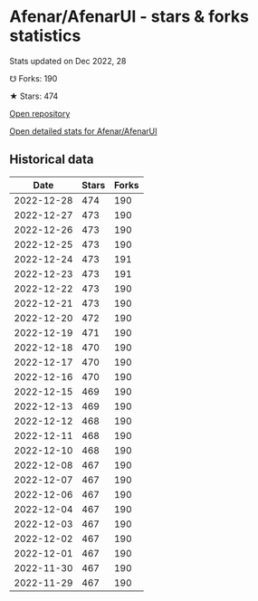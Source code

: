 # Afenar/AfenarUI - stars & forks statistics

Stats updated on Dec 2022, 28

☋ Forks: 190

★ Stars: 474

[Open repository](https://github.com/Afenar/AfenarUI)

[Open detailed stats for Afenar/AfenarUI](https://reviewgithub.com/rep/Afenar/AfenarUI)

## Historical data
| Date | Stars | Forks |
|------|-------|-------|
| 2022-12-28 | 474 | 190 | 
| 2022-12-27 | 473 | 190 | 
| 2022-12-26 | 473 | 190 | 
| 2022-12-25 | 473 | 190 | 
| 2022-12-24 | 473 | 191 | 
| 2022-12-23 | 473 | 191 | 
| 2022-12-22 | 473 | 190 | 
| 2022-12-21 | 473 | 190 | 
| 2022-12-20 | 472 | 190 | 
| 2022-12-19 | 471 | 190 | 
| 2022-12-18 | 470 | 190 | 
| 2022-12-17 | 470 | 190 | 
| 2022-12-16 | 470 | 190 | 
| 2022-12-15 | 469 | 190 | 
| 2022-12-13 | 469 | 190 | 
| 2022-12-12 | 468 | 190 | 
| 2022-12-11 | 468 | 190 | 
| 2022-12-10 | 468 | 190 | 
| 2022-12-08 | 467 | 190 | 
| 2022-12-07 | 467 | 190 | 
| 2022-12-06 | 467 | 190 | 
| 2022-12-04 | 467 | 190 | 
| 2022-12-03 | 467 | 190 | 
| 2022-12-02 | 467 | 190 | 
| 2022-12-01 | 467 | 190 | 
| 2022-11-30 | 467 | 190 | 
| 2022-11-29 | 467 | 190 | 

